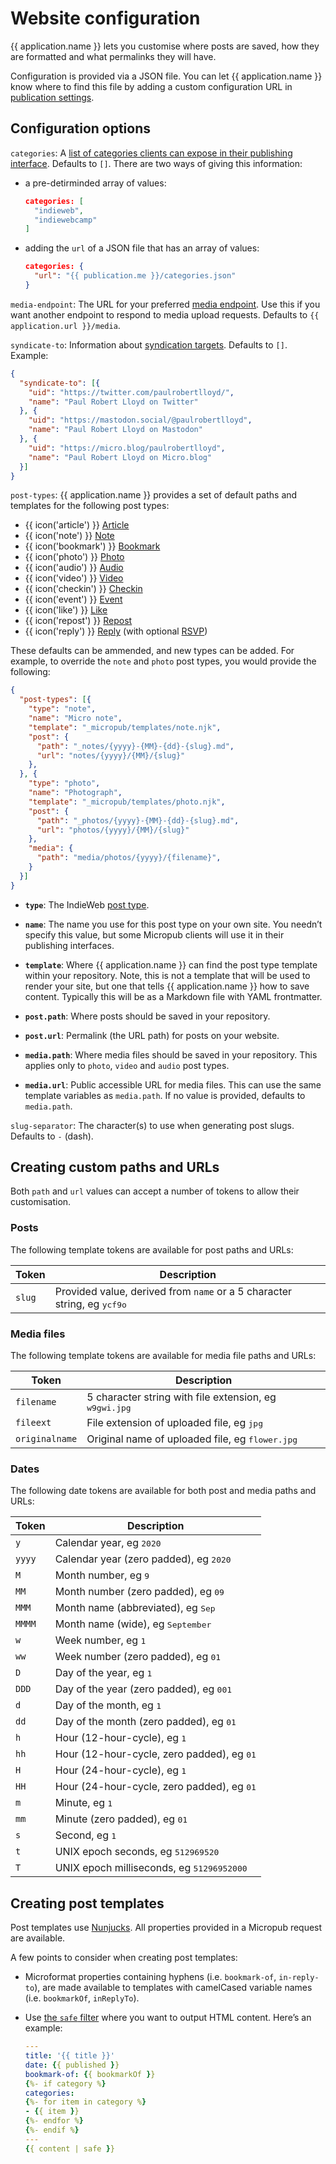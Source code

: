 # Website configuration

{{ application.name }} lets you customise where posts are saved, how they are formatted and what permalinks they will have.

Configuration is provided via a JSON file. You can let {{ application.name }} know where to find this file by adding a custom configuration URL in [publication settings](/settings/publication).

## Configuration options

`categories`: A [list of categories clients can expose in their publishing interface](https://github.com/indieweb/micropub-extensions/issues/5). Defaults to `[]`. There are two ways of giving this information:

* a pre-detirminded array of values:

  ```json
  categories: [
    "indieweb",
    "indiewebcamp"
  ]
  ```

* adding the `url` of a JSON file that has an array of values:

  ```json
  categories: {
    "url": "{{ publication.me }}/categories.json"
  }
  ```

`media-endpoint`: The URL for your preferred [media endpoint](https://www.w3.org/TR/micropub/#media-endpoint). Use this if you want another endpoint to respond to media upload requests. Defaults to `{{ application.url }}/media`.

`syndicate-to`: Information about [syndication targets](https://www.w3.org/TR/micropub/#h-syndication-targets). Defaults to `[]`. Example:

```json
{
  "syndicate-to": [{
    "uid": "https://twitter.com/paulrobertlloyd/",
    "name": "Paul Robert Lloyd on Twitter"
  }, {
    "uid": "https://mastodon.social/@paulrobertlloyd",
    "name": "Paul Robert Lloyd on Mastodon"
  }, {
    "uid": "https://micro.blog/paulrobertlloyd",
    "name": "Paul Robert Lloyd on Micro.blog"
  }]
}
  ```

`post-types`: {{ application.name }} provides a set of default paths and templates for the following post types:

* {{ icon('article') }} [Article](https://indieweb.org/article)
* {{ icon('note') }} [Note](https://indieweb.org/note)
* {{ icon('bookmark') }} [Bookmark](https://indieweb.org/bookmark)
* {{ icon('photo') }} [Photo](https://indieweb.org/photo)
* {{ icon('audio') }} [Audio](https://indieweb.org/audio)
* {{ icon('video') }} [Video](https://indieweb.org/video)
* {{ icon('checkin') }} [Checkin](https://indieweb.org/checkin)
* {{ icon('event') }} [Event](https://indieweb.org/event)
* {{ icon('like') }} [Like](https://indieweb.org/like)
* {{ icon('repost') }} [Repost](https://indieweb.org/repost)
* {{ icon('reply') }} [Reply](https://indieweb.org/reply) (with optional [RSVP](https://indieweb.org/rsvp))

These defaults can be ammended, and new types can be added. For example, to override the `note` and `photo` post types, you would provide the following:

```json
{
  "post-types": [{
    "type": "note",
    "name": "Micro note",
    "template": "_micropub/templates/note.njk",
    "post": {
      "path": "_notes/{​yyyy}-{MM}-{dd}-{​slug}.md",
      "url": "notes/{yyyy}/{MM}/{​slug}"
    },
  }, {
    "type": "photo",
    "name": "Photograph",
    "template": "_micropub/templates/photo.njk",
    "post": {
      "path": "_photos/{​yyyy}-{MM}-{dd}-{​slug}.md",
      "url": "photos/{yyyy}/{MM}/{​slug}"
    },
    "media": {
      "path": "media/photos/{​yyyy}/{​filename}",
    }
  }]
}
```

* **`type`**: The IndieWeb [post type](https://indieweb.org/Category:PostType).

* **`name`**: The name you use for this post type on your own site. You needn’t specify this value, but some Micropub clients will use it in their publishing interfaces.

* **`template`**: Where {{ application.name }} can find the post type template within your repository. Note, this is not a template that will be used to render your site, but one that tells {{ application.name }} how to save content. Typically this will be as a Markdown file with YAML frontmatter.

* **`post.path`**: Where posts should be saved in your repository.

* **`post.url`**: Permalink (the URL path) for posts on your website.

* **`media.path`**: Where media files should be saved in your repository. This applies only to `photo`, `video` and `audio` post types.

* **`media.url`**: Public accessible URL for media files. This can use the same template variables as `media.path`. If no value is provided, defaults to `media.path`.

`slug-separator`: The character(s) to use when generating post slugs. Defaults to `-` (dash).

## Creating custom paths and URLs

Both `path` and `url` values can accept a number of tokens to allow their customisation.

### Posts

The following template tokens are available for post paths and URLs:

| Token  | Description                                                         |
| ------ | ------------------------------------------------------------------- |
| `slug` | Provided value, derived from `name` or a 5 character string, eg <samp>ycf9o</samp>         |

### Media files

The following template tokens are available for media file paths and URLs:

| Token          | Description                                                 |
| -------------- | ----------------------------------------------------------- |
| `filename`     | 5 character string with file extension, eg <samp>w9gwi.jpg</samp> |
| `fileext`      | File extension of uploaded file, eg <samp>jpg</samp>        |
| `originalname` | Original name of uploaded file, eg <samp>flower.jpg</samp>  |

### Dates

The following date tokens are available for both post and media paths and URLs:

| Token  | Description                                                         |
| ------ | ------------------------------------------------------------------- |
| `y`    | Calendar year, eg <samp>2020</samp>                                 |
| `yyyy` | Calendar year (zero padded), eg <samp>2020</samp>                   |
| `M`    | Month number, eg <samp>9</samp>                                     |
| `MM`   | Month number (zero padded), eg <samp>09</samp>                      |
| `MMM`  | Month name (abbreviated), eg <samp>Sep</samp>                       |
| `MMMM` | Month name (wide), eg <samp>September</samp>                        |
| `w`    | Week number, eg <samp>1</samp>                                      |
| `ww`   | Week number (zero padded), eg <samp>01</samp>                       |
| `D`    | Day of the year, eg <samp>1</samp>                                  |
| `DDD`  | Day of the year (zero padded), eg <samp>001</samp>                  |
| `d`    | Day of the month, eg <samp>1</samp>                                 |
| `dd`   | Day of the month (zero padded), eg <samp>01</samp>                  |
| `h`    | Hour (12-hour-cycle), eg <samp>1</samp>                             |
| `hh`   | Hour (12-hour-cycle, zero padded), eg <samp>01</samp>               |
| `H`    | Hour (24-hour-cycle), eg <samp>1</samp>                             |
| `HH`   | Hour (24-hour-cycle, zero padded), eg <samp>01</samp>               |
| `m`    | Minute, eg <samp>1</samp>                                           |
| `mm`   | Minute (zero padded), eg <samp>01</samp>                            |
| `s`    | Second, eg <samp>1</samp>                                           |
| `t`    | UNIX epoch seconds, eg <samp>512969520</samp>                       |
| `T`    | UNIX epoch milliseconds, eg <samp>51296952000</samp>                |

## Creating post templates

Post templates use [Nunjucks](https://mozilla.github.io/nunjucks/). All properties provided in a Micropub request are available.

A few points to consider when creating post templates:

* Microformat properties containing hyphens (i.e. `bookmark-of`, `in-reply-to`), are made available to templates with camelCased variable names (i.e. `bookmarkOf`, `inReplyTo`).

* Use [the `safe` filter](https://mozilla.github.io/nunjucks/templating.html#safe) where you want to output HTML content. Here’s an example:

  ```yaml
  ---
  title: '{​{ title }}'
  date: {​{ published }}
  bookmark-of: {​{ bookmarkOf }}
  {%- if category %}
  categories:
  {%- for item in category %}
  - {​{ item }}
  {%- endfor %}
  {%- endif %}
  ---
  {​{ content | safe }}
  ```
